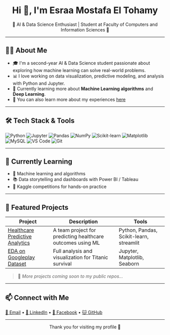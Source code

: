 <h1 align="center">Hi 👋, I'm Esraa Mostafa El Tohamy</h1>

<p align="center">
🌟 AI & Data Science Enthusiast | Student at Faculty of Computers and Information Sciences 🌟  
</p>

---

## 👩‍💻 About Me

- 🎓 I'm a second-year AI & Data Science student passionate about exploring how machine learning can solve real-world problems.
- 📊 I love working on data visualization, predictive modeling, and analysis with Python and Jupyter.
- 🌱 Currently learning more about **Machine Learning algorithms** and **Deep Learning**.
- 📜 You can also learn more about my experiences [here]([https://drive.google.com/file/d/16qo8ng-PlhGlhIVDHpMUTCRT98xjN7R/view?usp=sharing](https://drive.google.com/file/d/17WnvSmb1VFU-DGxiIXg7sZNP4W8U4ygR/view?usp=sharing))

---

## 🛠️ Tech Stack & Tools

![Python](https://img.shields.io/badge/-Python-3776AB?style=flat&logo=python&logoColor=white)
![Jupyter](https://img.shields.io/badge/-Jupyter-F37626?style=flat&logo=jupyter&logoColor=white)
![Pandas](https://img.shields.io/badge/-Pandas-150458?style=flat&logo=pandas&logoColor=white)
![NumPy](https://img.shields.io/badge/-NumPy-013243?style=flat&logo=numpy&logoColor=white)
![Scikit-learn](https://img.shields.io/badge/-Scikit_Learn-F7931E?style=flat&logo=scikit-learn&logoColor=white)
![Matplotlib](https://img.shields.io/badge/-Matplotlib-11557C?style=flat)
![MySQL](https://img.shields.io/badge/-MySQL-4479A1?style=flat&logo=mysql&logoColor=white)
![VS Code](https://img.shields.io/badge/-VS_Code-007ACC?style=flat&logo=visual-studio-code&logoColor=white)
![Git](https://img.shields.io/badge/-Git-F05032?style=flat&logo=git&logoColor=white)

---

## 🧠 Currently Learning

- 🤖 Machine learning and algorithms
- 📚 Data storytelling and dashboards with Power BI / Tableau
- 🧪 Kaggle competitions for hands-on practice

---

## 📂 Featured Projects

| Project | Description | Tools |
|--------|-------------|-------|
| [Healthcare Predictive Analytics](#) | A team project for predicting healthcare outcomes using ML | Python, Pandas, Scikit-learn, streamlit|
| [EDA on Googleplay Dataset](#) | Full analysis and visualization for Titanic survival | Jupyter, Matplotlib, Seaborn |

> 🔗 *More projects coming soon to my public repos...*

---

## 📫 Connect with Me

<p align="left">
  <a href="mailto:esraaeltohamii@outlook.com">📧 Email</a> • 
  <a href="https://www.linkedin.com/in/esraaeltohamyy">💼 LinkedIn</a> • 
  <a href="https://www.facebook.com/esraa.el.tohamii">📘 Facebook</a> • 
  <a href="https://github.com/esraa-el-tohamii">🐱 GitHub</a>
</p>

---

<p align="center">
  Thank you for visiting my profile 🤍
</p>
